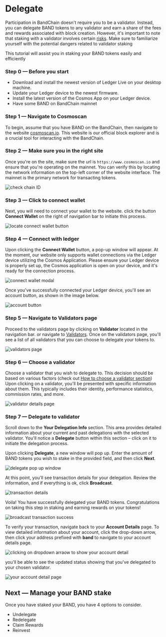 # Delegate

Participation in BandChain doesn't require you to be a validator. Instead, you can delegate BAND tokens to any validator and earn a share of the fees and rewards associated with block creation. However, it's important to note that staking with a validator involves certain [risks](./01-introduction.md#risks-of-slashing). Make sure to familiarize yourself with the potential dangers related to validator staking

This tutorial will assist you in staking your BAND tokens easily and efficiently

### Step 0 — Before you start

- Download and install the newest version of Ledger Live on your desktop machine.
- Update your Ledger device to the newest firmware.
- Install the latest version of the Cosmos App on your Ledger device.
- Have some BAND on BandChain mainnet

### Step 1 — Navigate to Cosmoscan

To begin, assume that you have BAND on the BandChain, then navigate to the website [cosmoscan.io](https://www.cosmoscan.io). This website is our official block explorer and is a crucial tool for interacting with the BandChain.

### Step 2 — Make sure you in the right site

Once you're on the site, make sure the url is `https://www.cosmoscan.io` and ensure that you're operating on the mainnet. You can verify this by locating the network information on the top-left corner of the website interface. The mainnet is the primary network for transacting tokens.

![check chain ID](/img/staking/chain_id.png)

### Step 3 — Click to connect wallet

Next, you will need to connect your wallet to the website. click the button **Connect Wallet** on the right of navigation bar to initiate this process.

![locate connect wallet button](/img/staking/connect_wallet_button.png)

### Step 4 — Connect with ledger

Upon clicking the **Connect Wallet** button, a pop-up window will appear. At the moment, our website only supports wallet connections via the Ledger device utilizing the Cosmos Application. Please ensure your Ledger device is properly set up, the Cosmos application is open on your device, and it's ready for the connection process.

![connect wallet modal](/img/staking/connect_modal.png)

Once you've successfully connected your Ledger device, you'll see an account button, as shown in the image below.

![account button](/img/staking/account_button.png)

### Step 5 — Navigate to Validators page

Proceed to the validators page by clicking on **Validator** located in the navigation bar. or navigate to [Validators](https://www.cosmoscan.io/validators). Once on the validators page, you'll see a list of all validators that you can choose to delegate your tokens to.

![validators page](/img/staking/all_validators_page.png)

### Step 6 — Choose a validator

Choose a validator that you wish to delegate to. This decision should be based on various factors (check out [How to choose a validator section](./introduction#how-to-choose-a-validator))
Upon clicking on a validator, you'll be presented with specific information about them. This typically includes their identity, performance statistics, commission rates, and more.

![validator details page](/img/staking/validator_detail.png)

### Step 7 — Delegate to validator

Scroll down to the **Your Delegation Info** section. This area provides detailed information about your current and past delegations with the selected validator. You'll notice a **Delegate** button within this section – click on it to initiate the delegation process.

Upon clicking **Delegate**, a new window will pop up. Enter the amount of BAND tokens you wish to stake in the provided field, and then click **Next**.

![delegate pop up window](/img/staking/delegate_modal.png)

At this point, you'll see transaction details for your delegation. Review the information, and if everything is ok, click **Broadcast**.

![transaction details](/img/staking/transaction_detail.png)

Voila! You have successfully delegated your BAND tokens. Congratulations on taking this step in staking and earning rewards on your tokens!

![broadcast transaction success](/img/staking/transaction_success.png)

To verify your transaction, navigate back to your **Account Details** page. To view detailed information about your account, click the drop-down arrow, then click your address prefixed with **band** to navigate to your account details page.

![clicking on dropdown arraow to show your account detail](/img/staking/expaned_account_button.png)

you'll be able to see the updated status showing that you've delegated to your chosen validator.

![your account detail page](/img/staking/account_details.png)

## Next — Manage your BAND stake

Once you have staked your BAND, you have 4 options to consider.

- Undelegate
- Redelegate
- Claim Rewards
- Reinvest
